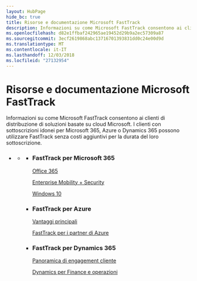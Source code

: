 ```yaml
---
layout: HubPage
hide_bc: true
title: Risorse e documentazione Microsoft FastTrack
description: Informazioni su come Microsoft FastTrack consentono ai clienti di distribuzione di soluzioni basate su cloud Microsoft. I clienti con sottoscrizioni idonei per Microsoft 365, Azure o Dynamics 365 possono utilizzare FastTrack senza costi aggiuntivi per la durata del loro sottoscrizione.
ms.openlocfilehash: d82e1ffbaf242965ae19452d29b9a2ec57309a87
ms.sourcegitcommit: 3ecf2619868abc13716701393831dd0c24e00d9d
ms.translationtype: MT
ms.contentlocale: it-IT
ms.lasthandoff: 12/03/2018
ms.locfileid: "27132954"
---
```

<div id="main" class="v2">
    <div class="container">
        <h1>Risorse e documentazione Microsoft FastTrack</h1>
        <p>Informazioni su come Microsoft FastTrack consentono ai clienti di distribuzione di soluzioni basate su cloud Microsoft. I clienti con sottoscrizioni idonei per Microsoft 365, Azure o Dynamics 365 possono utilizzare FastTrack senza costi aggiuntivi per la durata del loro sottoscrizione.</p>
        <p></p>
        <ul class="pivots">
            <li>
                <a href="#home"></a>
                <ul id="home">
                    <li>
                        <a href="#home-all"></a>
                        <ul id="home-all" class="cardsZ">
                            <li>
                                <div class="cardSize">
                                    <div class="cardPadding">
                                        <div class="card">
                                                <div class="cardText">
                                                <h3>FastTrack per Microsoft 365</h3>
                                                <p><a href="https://docs.microsoft.com/fasttrack/O365-fasttrack-benefit-for-office-365">Office 365</a></p>
                                                <p><a href="https://docs.microsoft.com/enterprise-mobility-security/Solutions/enterprise-mobility-fasttrack-program">Enterprise Mobility + Security</a></p>
                                                <p><a href="https://docs.microsoft.com/fasttrack/win-10-fasttrack-benefit-for-windows-10">Windows 10</a></p>
                                            </div>
                                        </div>
                                    </div>
                                </div>
                            </li>
                            <li>
                                <div class="cardSize">
                                    <div class="cardPadding">
                                        <div class="card">
                                            <div class="cardText">
                                                <h3>FastTrack per Azure</h3>
                                                <p><a href="https://azure.microsoft.com/programs/azure-fasttrack/?v=18.03">Vantaggi principali</a></p>
                                                <p><a href="https://azure.microsoft.com/programs/azure-fasttrack/partners/">FastTrack per i partner di Azure</a></p>
                                            </div>
                                        </div>
                                    </div>
                                </div>
                            </li>
                            <li>
                                <div class="cardSize">
                                    <div class="cardPadding">
                                        <div class="card">
                                            <div class="cardText">
                                                <h3>FastTrack per Dynamics 365</h3>
                                                <p><a href="https://docs.microsoft.com/dynamics365/get-started/fasttrack/customer-engagement/microsoft-fasttrack-dynamics-365">Panoramica di engagement cliente</a></p>
                                                <p><a href="https://docs.microsoft.com/dynamics365/unified-operations/fin-and-ops/get-started/fasttrack-dynamics-365-overview">Dynamics per Finance e operazioni</a></p>
                                            </div>
                                        </div>
                                    </div>
                                </div>
                            </li>
                        </ul>
                    </li>
                </ul>
            </li>
        </ul>
    </div>
</div>